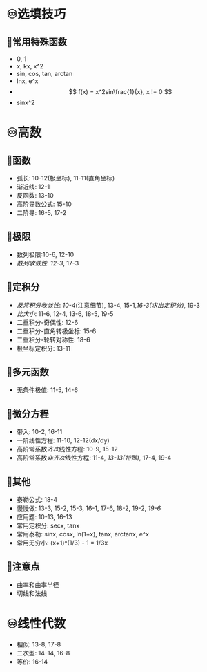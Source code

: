 # ♾️选填技巧
## 💫常用特殊函数
- 0, 1
- x, kx, x^2
- sin, cos, tan, arctan
- lnx, e^x
- $$
f(x) = x^2sin\frac{1}{x}, x != 0 
$$
- sinx^2




# ♾️高数
## 💫函数
- 弧长: 10-12(极坐标), 11-11(直角坐标)
- 渐近线: 12-1
- 反函数: 13-10
- 高阶导数公式: 15-10
- 二阶导: 16-5, 17-2
## 💫极限
- 数列极限:10-6, 12-10
- *数列收敛性*: *12-3*, 17-3


## 💫定积分
- *反常积分收敛性*: *10-4*(注意细节), 13-4, 15-1,*16-3(求出定积分)*, 19-3
- *比大小*: 11-6, 12-4, 13-6, 18-5, 19-5
- 二重积分-奇偶性: 12-6
- 二重积分-直角转极坐标: 15-6
- 二重积分-轮转对称性: 18-6
- 极坐标定积分: 13-11

## 💫多元函数
- 无条件极值: 11-5, 14-6

## 💫微分方程
- 带入: 10-2, 16-11
- 一阶线性方程: 11-10, 12-12(dx/dy)
- 高阶常系数*齐次*线性方程: 10-9, 15-12
- 高阶常系数*非齐次*线性方程: 11-4, *13-13(特殊)*, 17-4, 19-4

## 💫其他
- 泰勒公式: 18-4
- 慢慢做: 13-3, 15-2, 15-3, 16-1, 17-6, 18-2, 19-2, *19-6*
- 应用题: 10-13, 16-13
- 常用定积分: secx, tanx
- 常用泰勒: sinx, cosx, ln(1+x), tanx, arctanx, e^x 
- 常用无穷小: (x+1)^(1/3) - 1 = 1/3x

## 💫注意点
- 曲率和曲率半径
- 切线和法线


# ♾️线性代数
- 相似: 13-8, 17-8
- 二次型: 14-14, 16-8
- 等价: 16-14







